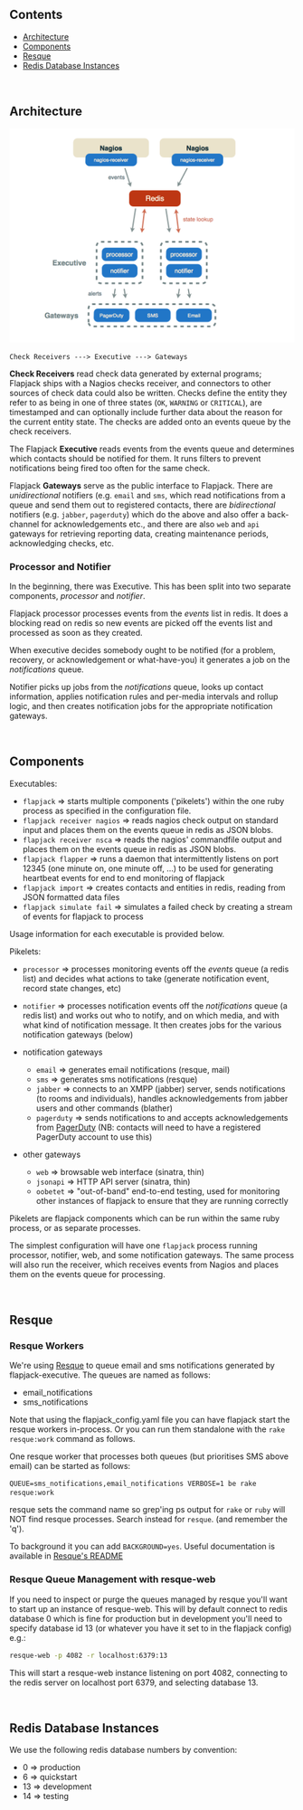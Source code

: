 ## Contents

- [Architecture](#architecture)
- [Components](#components)
- [Resque](#resque)
- [Redis Database Instances](#redis_database_instances)


<a id="architecture">&nbsp;</a>
## Architecture

![Flapjack architecture diagram as of 2013-09-27](/images/architecture.png)

```
Check Receivers ---> Executive ---> Gateways
```

**Check Receivers** read check data generated by external programs; Flapjack ships with a Nagios checks receiver, and connectors to other sources of check data could also be written. Checks define the entity they refer to as being in one of three states (`OK`, `WARNING` or `CRITICAL`), are timestamped and can optionally include further data about the reason for the current entity state. The checks are added onto an events queue by the check receivers.

The Flapjack **Executive** reads events from the events queue and determines which contacts should be notified for them. It runs filters to prevent notifications being fired too often for the same check.

Flapjack **Gateways** serve as the public interface to Flapjack. There are *unidirectional* notifiers (e.g. `email` and `sms`, which read notifications from a queue and send them out to registered contacts, there are *bidirectional* notifiers (e.g. `jabber`, `pagerduty`) which do the above and also offer a back-channel for acknowledgements etc., and there are also `web` and `api` gateways for retrieving reporting data, creating maintenance periods, acknowledging checks, etc.

### Processor and Notifier

In the beginning, there was Executive. This has been split into two separate components, *processor* and *notifier*.

Flapjack processor processes events from the *events* list in redis. It does a blocking read on redis so new events are picked off the events list and processed as soon as they created.

When executive decides somebody ought to be notified (for a problem, recovery, or acknowledgement or what-have-you) it generates a job on the *notifications* queue.

Notifier picks up jobs from the *notifications* queue, looks up contact information, applies notification rules and per-media intervals and rollup logic, and then creates notification jobs for the appropriate notification gateways.

<a id="components">&nbsp;</a>
## Components

Executables:

  * `flapjack` => starts multiple components ('pikelets') within the one ruby process as specified in the configuration file.
  * `flapjack receiver nagios` => reads nagios check output on standard input and places them on the events queue in redis as JSON blobs.
  * `flapjack receiver nsca` => reads the nagios' commandfile output and places them on the events queue in redis as JSON blobs.
  * `flapjack flapper` => runs a daemon that intermittently listens on port 12345 (one minute on, one minute off, ...)
    to be used for generating heartbeat events for end to end monitoring of flapjack
  * `flapjack import` => creates contacts and entities in redis, reading from JSON formatted data files
  * `flapjack simulate fail` => simulates a failed check by creating a stream of events for flapjack to process

Usage information for each executable is provided below.

Pikelets:

*   `processor` => processes monitoring events off the *events* queue (a redis list) and decides what actions to take (generate notification event, record state changes, etc)
*   `notifier` => processes notification events off the *notifications* queue (a redis list) and works out who to notify, and on which media, and with what kind of notification message. It then creates jobs for the various notification gateways (below)

*   notification gateways
    * `email` => generates email notifications (resque, mail)
    * `sms` => generates sms notifications (resque)
    * `jabber` => connects to an XMPP (jabber) server, sends notifications (to rooms and individuals), handles acknowledgements from jabber users and other commands (blather)
    * `pagerduty` => sends notifications to and accepts acknowledgements from [PagerDuty](http://www.pagerduty.com/) (NB: contacts will need to have a registered PagerDuty account to use this)

*   other gateways
    * `web` => browsable web interface (sinatra, thin)
    * `jsonapi` => HTTP API server (sinatra, thin)
    * `oobetet` => "out-of-band" end-to-end testing, used for monitoring other instances of flapjack to ensure that they are running correctly

Pikelets are flapjack components which can be run within the same ruby process, or as separate processes.

The simplest configuration will have one `flapjack` process running processor, notifier, web, and some notification gateways.  The same process will also run the receiver, which receives events from Nagios and places them on the events queue for processing.

<a id="resque">&nbsp;</a>
## Resque

### Resque Workers

We're using [Resque](https://github.com/resque/resque) to queue email and sms notifications generated by flapjack-executive. The queues are named as follows:
- email_notifications
- sms_notifications

Note that using the flapjack_config.yaml file you can have flapjack start the resque workers in-process. Or you can run them standalone with the `rake resque:work` command as follows.

One resque worker that processes both queues (but prioritises SMS above email) can be started as follows:

    QUEUE=sms_notifications,email_notifications VERBOSE=1 be rake resque:work

resque sets the command name so grep'ing ps output for `rake` or `ruby` will NOT find resque processes. Search instead for `resque`. (and remember the 'q').

To background it you can add `BACKGROUND=yes`. Useful documentation is available in [Resque's README](https://github.com/resque/resque/blob/master/README.md)

### Resque Queue Management with resque-web

If you need to inspect or purge the queues managed by resque you'll want to start up an instance of resque-web. This will by default connect to redis database 0 which is fine for production but in development you'll need to specify database id 13 (or whatever you have it set to in the flapjack config) e.g.:

```bash
resque-web -p 4082 -r localhost:6379:13
```
This will start a resque-web instance listening on port 4082, connecting to the redis server on localhost port 6379, and selecting database 13.

<a id="redis_database_instances">&nbsp;</a>
## Redis Database Instances

We use the following redis database numbers by convention:

* 0 => production
* 6 => quickstart
* 13 => development
* 14 => testing
